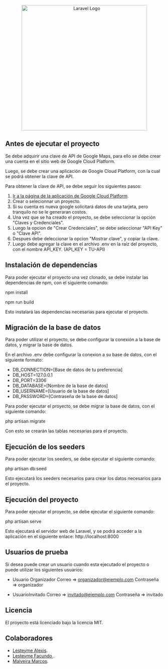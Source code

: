<p align="center"><a href="https://laravel.com" target="_blank"><img src="https://raw.githubusercontent.com/laravel/art/master/logo-lockup/5%20SVG/2%20CMYK/1%20Full%20Color/laravel-logolockup-cmyk-red.svg" width="400" alt="Laravel Logo"></a></p>

## Antes de ejecutar el proyecto

Se debe adquirir una clave de API de Google Maps, para ello se debe crear una cuenta en el sitio web de Google Cloud Platform.

Luego, se debe crear una aplicación de Google Cloud Platform, con la cual se podrá obtener la clave de API.

Para obtener la clave de API, se debe seguir los siguientes pasos:

1. [Ir a la página de la aplicación de Google Cloud Platform](https://console.cloud.google.com/welcome/new?hl=es-419&organizationId=0).
2. Crear o selecionnar un proyecto.
3. Si su cuenta es nueva google solicitará datos de una tarjeta, pero tranquilo no se le generaran costos.
4. Una vez que se ha creado el proyecto, se debe seleccionar la opción "Claves y Credenciales".
5. Luego la opcion de "Crear Credenciales", se debe seleccionar "API Key" o "Clave API".
6. Despues debe deleccionar la opcion "Mostrar clave", y copiar la clave.
7. Luego debe agregar la clave en el archivo .env en la raíz del proyecto, con el nombre API_KEY. (API_KEY = TU-API)

## Instalación de dependencias

Para poder ejecutar el proyecto una vez clonado, se debe instalar las dependencias de npm, con el siguiente comando:

npm install

npm run build

Esto instalará las dependencias necesarias para ejecutar el proyecto.

## Migración de la base de datos

Para poder utilizar el proyecto, se debe configurar la conexión a la base de datos, y migrar la base de datos.

En el archivo .env debe configurar la conexion a su base de datos, con el siguiente formato:

- DB_CONNECTION=[Base de datos de tu preferencia]
- DB_HOST=127.0.0.1
- DB_PORT=3306
- DB_DATABASE=[Nombre de la base de datos]
- DB_USERNAME=[Usuario de la base de datos]
- DB_PASSWORD=[Contraseña de la base de datos]

Para poder ejecutar el proyecto, se debe migrar la base de datos, con el siguiente comando:

php artisan migrate

Con esto se crearán las tablas necesarias para el proyecto.

## Ejecución de los seeders

Para poder ejecutar los seeders, se debe ejecutar el siguiente comando:

php artisan db:seed

Esto ejecutará los seeders necesarios para crear los datos necesarios para el proyecto.

## Ejecución del proyecto

Para poder ejecutar el proyecto, se debe ejecutar el siguiente comando:

php artisan serve

Esto ejecutará el servidor web de Laravel, y se podrá acceder a la aplicación en el siguiente enlace: http://localhost:8000

## Usuarios de prueba

Si desea puede crear un usuario cuando esta ejecutado el proyecto o puede utilizar los siguientes usuarios:

- Usuario Organizador
    Correo => organizador@ejemplo.com
    Contraseña => organizador

- UsuarioInvitado
    Correo => invitado@ejemplo.com
    Contraseña => invitado

## Licencia

El proyecto está licenciado bajo la licencia MIT.

## Colaboradores

- [Lesteyme Alexis](https://github.com/jlperez).
- [Lesteyme Facundo ](https://github.com/Facundo-lesteyme) .
- [Malveira Marcos](https://github.com/Perruni).


